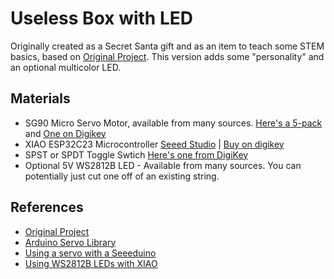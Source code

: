 # Useless Box with LED
Originally created as a Secret Santa gift and as an item to teach some STEM basics, based on [Original Project](https://www.thingiverse.com/thing:415296).  This version adds some "personality" and an optional multicolor LED.

## Materials
- SG90 Micro Servo Motor, available from many sources.  [Here's a 5-pack](https://www.amazon.com/Dorhea-Arduino-Helicopter-Airplane-Walking/dp/B07Q6JGWNV/) and [One on Digikey](https://www.digikey.com/en/products/detail/gearbox-labs/PART-MICRO-SERVO-SG-90-ANALOG/16159912)
- XIAO ESP32C23 Microcontroller [Seeed Studio](https://www.seeedstudio.com/Seeed-XIAO-ESP32C3-p-5431.html) | [Buy on digikey](https://www.digikey.com/en/products/detail/seeed-technology-co-ltd/113991054/16652880)
- SPST or SPDT Toggle Swtich [Here's one from DigiKey](https://www.digikey.com/en/products/detail/nte-electronics,-inc/54-301PC/11647755)
- Optional 5V WS2812B LED - Available from many sources.  You can potentially just cut one off of an existing string.

## References
- [Original Project](https://www.thingiverse.com/thing:415296)
- [Arduino Servo Library](https://www.arduino.cc/reference/en/libraries/servo/detach/)
- [Using a servo with a Seeeduino](https://forum.arduino.cc/t/how-to-drive-fs90-9g-servo-with-seeduino/974645/3)
- [Using WS2812B LEDs with XIAO](https://mschoeffler.com/2022/02/15/xiao-ble-tutorial-how-to-control-a-ws2812b-led-strip-with-the-neopixel-library/)
